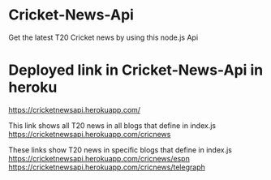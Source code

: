 # Cricket-News-Api
Get the latest T20 Cricket news by using this node.js Api

# Deployed link in Cricket-News-Api in heroku
https://cricketnewsapi.herokuapp.com/

This link shows all T20 news in all blogs that define in index.js
https://cricketnewsapi.herokuapp.com/cricnews

These links show T20 news in specific blogs that define in index.js
https://cricketnewsapi.herokuapp.com/cricnews/espn
https://cricketnewsapi.herokuapp.com/cricnews/telegraph



